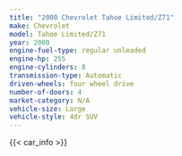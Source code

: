 ```yaml
---
title: "2000 Chevrolet Tahoe Limited/Z71"
make: Chevrolet
model: Tahoe Limited/Z71
year: 2000
engine-fuel-type: regular unleaded
engine-hp: 255
engine-cylinders: 8
transmission-type: Automatic
driven-wheels: four wheel drive
number-of-doors: 4
market-category: N/A
vehicle-size: Large
vehicle-style: 4dr SUV
---
```


{{< car_info >}}
